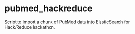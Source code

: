 pubmed_hackreduce
=================


Script to import a chunk of PubMed data into ElasticSearch for Hack/Reduce hackathon.

